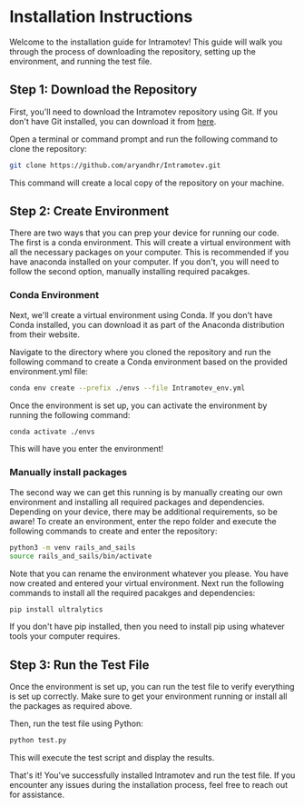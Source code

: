 # Installation Instructions

Welcome to the installation guide for Intramotev! This guide will walk you through the process of downloading the repository, setting up the environment, and running the test file.

## Step 1: Download the Repository

First, you'll need to download the Intramotev repository using Git. If you don't have Git installed, you can download it from [here](https://git-scm.com/).

Open a terminal or command prompt and run the following command to clone the repository:

```bash
git clone https://github.com/aryandhr/Intramotev.git
```

This command will create a local copy of the repository on your machine.

## Step 2: Create Environment

There are two ways that you can prep your device for running our code. The first is a conda environment. This will create a virtual environment with all the necessary packages on your computer. This is recommended if you have anaconda installed on your computer. If you don't, you will need to follow the second option, manually installing required pacakges.

### Conda Environment

Next, we'll create a virtual environment using Conda. If you don't have Conda installed, you can download it as part of the Anaconda distribution from their website.

Navigate to the directory where you cloned the repository and run the following command to create a Conda environment based on the provided environment.yml file:

```bash
conda env create --prefix ./envs --file Intramotev_env.yml
```

Once the environment is set up, you can activate the environment by running the following command:

```bash
conda activate ./envs
```

This will have you enter the environment!

### Manually install packages

The second way we can get this running is by manually creating our own environment and installing all required packages and dependencies. Depending on your device, there may be additional requirements, so be aware! To create an environment, enter the repo folder and execute the following commands to create and enter the repository:

```bash
python3 -m venv rails_and_sails
source rails_and_sails/bin/activate
```

Note that you can rename the environment whatever you please. You have now created and entered your virtual environment. Next run the following commands to install all the required pacakges and dependencies:

```bash
pip install ultralytics
```

If you don't have pip installed, then you need to install pip using whatever tools your computer requires.

## Step 3: Run the Test File

Once the environment is set up, you can run the test file to verify everything is set up correctly. Make sure to get your environment running or install all the packages as required above.

Then, run the test file using Python:

```bash
python test.py
```

This will execute the test script and display the results.

That's it! You've successfully installed Intramotev and run the test file. If you encounter any issues during the installation process, feel free to reach out for assistance.
